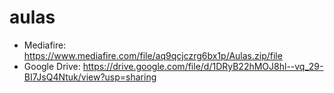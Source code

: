 # aulas

- Mediafire: https://www.mediafire.com/file/aq9qcjczrg6bx1p/Aulas.zip/file
- Google Drive: https://drive.google.com/file/d/1DRyB22hMOJ8hl--vq_29-BI7JsQ4Ntuk/view?usp=sharing

